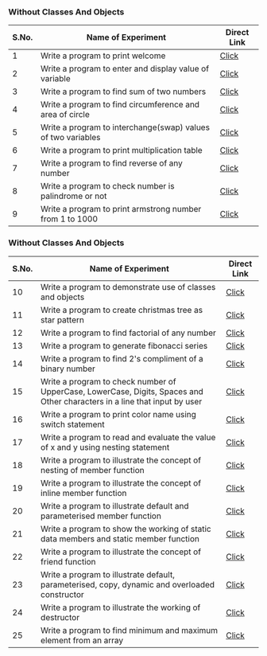 ### Without Classes And Objects
| S.No. | Name of Experiment | Direct Link |
| ----- | ------------------ | ----------- |
| 1 | Write a program to print welcome | [Click](https://github.com/kdashmeetsingh/BASIC-PROGRAMS/blob/master/C%2B%2B/Programs/printWelcome.cpp) |
| 2 | Write a program to enter and display value of variable | [Click](https://github.com/kdashmeetsingh/BASIC-PROGRAMS/blob/master/C%2B%2B/Programs/enterAndDisplayVariable.cpp) |
| 3 | Write a program to find sum of two numbers | [Click](https://github.com/kdashmeetsingh/BASIC-PROGRAMS/blob/master/C%2B%2B/Programs/sumOfTwoNumbers.cpp) |
| 4 | Write a program to find circumference and area of circle | [Click](https://github.com/kdashmeetsingh/BASIC-PROGRAMS/blob/master/C%2B%2B/Programs/findCircumferenceAndAreaOfCircle.cpp) |
| 5 | Write a program to interchange(swap) values of two variables | [Click](https://github.com/kdashmeetsingh/BASIC-PROGRAMS/blob/master/C%2B%2B/Programs/swapOfTwoNumber.cpp) |
| 6 | Write a program to print multiplication table | [Click](https://github.com/kdashmeetsingh/BASIC-PROGRAMS/blob/master/C%2B%2B/Programs/printMultiplicationTable.cpp) |
| 7 | Write a program to find reverse of any number | [Click](https://github.com/kdashmeetsingh/BASIC-PROGRAMS/blob/master/C%2B%2B/Programs/findReverseOfNumber.cpp) |
| 8 | Write a program to check number is palindrome or not | [Click](https://github.com/kdashmeetsingh/BASIC-PROGRAMS/blob/master/C%2B%2B/Programs/checkPalindromeNumber.cpp) |
| 9 | Write a program to print armstrong number from 1 to 1000 | [Click](https://github.com/kdashmeetsingh/BASIC-PROGRAMS/blob/master/C%2B%2B/Programs/checkArmstrongNumber.cpp) |

### Without Classes And Objects
| S.No. | Name of Experiment | Direct Link |
| ----- | ------------------ | ----------- |
| 10 | Write a program to demonstrate use of classes and objects | [Click](https://github.com/kdashmeetsingh/BASIC-PROGRAMS/blob/master/C%2B%2B/Programs/demonstrateUseOfClassesAndObject.cpp) |
| 11 | Write a program to create christmas tree as star pattern | [Click](https://github.com/kdashmeetsingh/BASIC-PROGRAMS/blob/master/C%2B%2B/Programs/christmasTreeStarRepresentation.cpp) |
| 12 | Write a program to find factorial of any number | [Click](https://github.com/kdashmeetsingh/BASIC-PROGRAMS/blob/master/C%2B%2B/Programs/factorialOfNumber.cpp) |
| 13 | Write a program to generate fibonacci series | [Click](https://github.com/kdashmeetsingh/BASIC-PROGRAMS/blob/master/C%2B%2B/Programs/generatefibonacciSeriesOfLevelTen.cpp) |
| 14 | Write a program to find 2's compliment of a binary number | [Click](https://github.com/kdashmeetsingh/BASIC-PROGRAMS/blob/master/C%2B%2B/Programs/twoComplementOfBinaryNumber.cpp) |
| 15 | Write a program to check number of UpperCase, LowerCase, Digits, Spaces and Other characters in a line that input by user | [Click](https://github.com/kdashmeetsingh/BASIC-PROGRAMS/blob/master/C%2B%2B/Programs/checkNumberOfUppercaseAndLowercaseAndDigitAndSpaceAndOtherCharacter.cpp) |
| 16 | Write a program to print color name using switch statement | [Click](https://github.com/kdashmeetsingh/BASIC-PROGRAMS/blob/master/C%2B%2B/Programs/displayDifferentColorUsingSwitch.cpp) |
| 17 | Write a program to read and evaluate the value of x and y using nesting statement | [Click](https://github.com/kdashmeetsingh/BASIC-PROGRAMS/blob/master/C%2B%2B/Programs/readAndevaluateXAndY.cpp) |
| 18 | Write a program to illustrate the concept of nesting of member function | [Click](https://github.com/kdashmeetsingh/BASIC-PROGRAMS/blob/master/C%2B%2B/Programs/nestingOfMemberFunction.cpp) |
| 19 | Write a program to illustrate the concept of inline member function | [Click](https://github.com/kdashmeetsingh/BASIC-PROGRAMS/blob/master/C%2B%2B/Programs/inlineMemberFunction.cpp) |
| 20 | Write a program to illustrate default and parameterised member function  | [Click](https://github.com/kdashmeetsingh/BASIC-PROGRAMS/blob/master/C%2B%2B/Programs/defaultAndParameterisedMemberFunction.cpp) |
| 21 | Write a program to show the working of static data members and static member function | [Click](https://github.com/kdashmeetsingh/BASIC-PROGRAMS/blob/master/C%2B%2B/Programs/staticDataMemberAndMemberFunction.cpp) |
| 22 | Write a program to illustrate the concept of friend function | [Click](https://github.com/kdashmeetsingh/BASIC-PROGRAMS/blob/master/C%2B%2B/Programs/friendFunction.cpp) |
| 23 | Write a program to illustrate default, parameterised, copy, dynamic and overloaded constructor | [Click](https://github.com/kdashmeetsingh/BASIC-PROGRAMS/blob/master/C%2B%2B/Programs/defaultAndParameterisedAndCopyAndDynamicAndOverloadedConstructor.cpp) |
| 24 | Write a program to illustrate the working of destructor | [Click](https://github.com/kdashmeetsingh/BASIC-PROGRAMS/blob/master/C%2B%2B/Programs/destructor.cpp) |
| 25 | Write a program to find minimum and maximum element from an array | [Click](https://github.com/kdashmeetsingh/BASIC-PROGRAMS/blob/master/C%2B%2B/Programs/findMinimumAndMaximumElementFromArray.cpp) |
